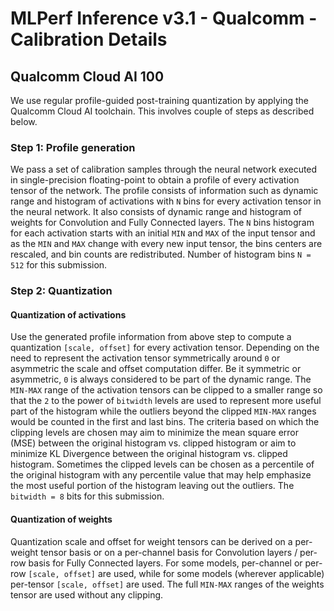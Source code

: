 # MLPerf Inference v3.1 - Qualcomm - Calibration Details

## Qualcomm Cloud AI 100

We use regular profile-guided post-training quantization by applying the Qualcomm Cloud AI toolchain.
This involves couple of steps as described below.

### Step 1: Profile generation

We pass a set of calibration samples through the neural network executed in single-precision floating-point to obtain a profile of every activation tensor of the network. The profile consists of information such as dynamic range and histogram of activations with `N` bins for every activation tensor in the neural network. It also consists of dynamic range and histogram of weights for Convolution and Fully Connected layers. The `N` bins histogram for each activation starts with an initial `MIN` and `MAX` of the input tensor and as the `MIN` and `MAX` change with every new input tensor, the bins centers are rescaled, and bin counts are redistributed. Number of histogram bins `N = 512` for this submission.

### Step 2: Quantization

#### Quantization of activations
Use the generated profile information from above step to compute a quantization `[scale, offset]` for every activation tensor. Depending on the need to represent the activation tensor symmetrically around `0` or asymmetric the scale and offset computation differ. Be it symmetric or asymmetric, `0` is always considered to be part of the dynamic range.
The `MIN-MAX` range of the activation tensors can be clipped to a smaller range so that the `2` to the power of `bitwidth` levels are used to represent more useful part of the histogram while the outliers beyond the clipped `MIN-MAX` ranges would be counted in the first and last bins. The criteria based on which the clipping levels are chosen may aim to minimize the mean square error (MSE) between the original histogram vs. clipped histogram or aim to minimize KL Divergence between the original histogram vs. clipped histogram. Sometimes the clipped levels can be chosen as a percentile of the original histogram with any percentile value that may help emphasize the most useful portion of the histogram leaving out the outliers. The `bitwidth = 8` bits for this submission.

#### Quantization of weights
Quantization scale and offset for weight tensors can be derived on a per-weight tensor basis or on a per-channel basis for Convolution layers / per-row basis for Fully Connected layers. For some models, per-channel or per-row `[scale, offset]` are used, while for some models (wherever applicable) per-tensor `[scale, offset]` are used. The full `MIN-MAX` ranges of the weights tensor are used without any clipping.
